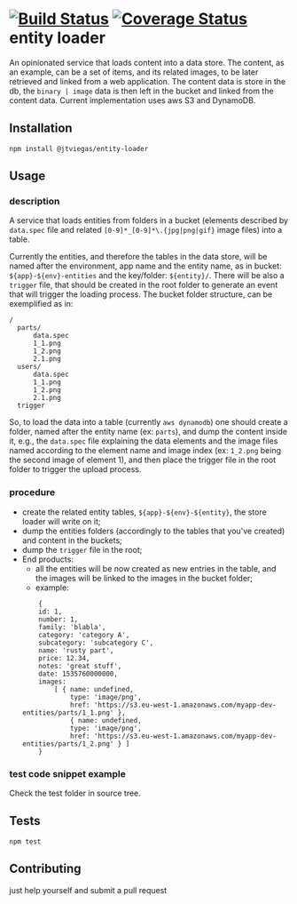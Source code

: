 [![Build Status](https://travis-ci.org/jtviegas/entity-loader.svg?branch=master)](https://travis-ci.org/jtviegas/entity-loader)
[![Coverage Status](https://coveralls.io/repos/github/jtviegas/entity-loader/badge.svg?branch=master)](https://coveralls.io/github/jtviegas/entity-loader?branch=master)
entity loader
=========

An opinionated service that loads content into a data store.
The content, as an example, can be a set of items, and its related images, 
to be later retrieved and linked from a web application. 
The content data is store in the db, the `binary | image` data is then left in the bucket and linked from the content data.
Current implementation uses aws S3 and DynamoDB.

## Installation

  `npm install @jtviegas/entity-loader`

## Usage

### description

A service that loads entities from folders in a bucket (elements described by `data.spec` file and related 
```[0-9]*_[0-9]*\.{jpg|png|gif}``` image files) into a table.

Currently the entities, and therefore the tables in the data store, will be named after the environment, app name and the entity name,
 as in bucket: ```${app}-${env}-entities``` and the key/folder: ```${entity}/```.
There will be also a ```trigger``` file, that should be created in the root folder to generate an event
that will trigger the loading process.
The bucket folder structure, can be exemplified as in:

    /
      parts/
          data.spec
          1_1.png
          1_2.png
          2.1.png 
      users/  
          data.spec
          1_1.png
          1_2.png
          2.1.png
      trigger
          
So, to load the data into a table (currently `aws dynamodb`) one should create a folder, named after the entity name (ex: `parts`), and dump the content inside it, e.g., the `data.spec` file explaining the data elements and the image files named according to the element name and image index (ex: `1_2.png` being the second image of element 1),
and then place the trigger file in the root folder to trigger the upload process.

### procedure
  - create the related entity tables, `${app}-${env}-${entity}`, the store loader will write on it;
  - dump the entities folders (accordingly to the tables that you've created) and content in the buckets;
  - dump the `trigger` file in the root;
  - End products:
    - all the entities will be now created as new entries in the table, and the images will be linked to the images in the bucket folder;
    - example:
    ```
        { 
        id: 1,
        number: 1,
        family: 'blabla',
        category: 'category A',
        subcategory: 'subcategory C',
        name: 'rusty part',
        price: 12.34,
        notes: 'great stuff',
        date: 1535760000000,
        images:
            [ { name: undefined,
                type: 'image/png',
                href: 'https://s3.eu-west-1.amazonaws.com/myapp-dev-entities/parts/1_1.png' },
                { name: undefined,
                type: 'image/png',
                href: 'https://s3.eu-west-1.amazonaws.com/myapp-dev-entities/parts/1_2.png' } ] 
        }
    ```
    

### test code snippet example
    
  Check the test folder in source tree.
  
## Tests

    npm test

## Contributing

just help yourself and submit a pull request
